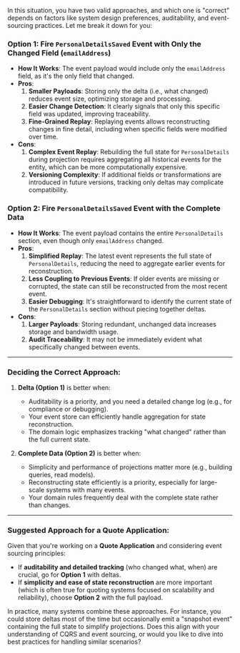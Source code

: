 In this situation, you have two valid approaches, and which one is "correct" depends on factors like system design preferences, auditability, and event-sourcing practices. Let me break it down for you:

### Option 1: Fire `PersonalDetailsSaved` Event with Only the Changed Field (`emailAddress`)
- **How It Works**: The event payload would include only the `emailAddress` field, as it's the only field that changed.
- **Pros**:
  1. **Smaller Payloads**: Storing only the delta (i.e., what changed) reduces event size, optimizing storage and processing.
  2. **Easier Change Detection**: It clearly signals that only this specific field was updated, improving traceability.
  3. **Fine-Grained Replay**: Replaying events allows reconstructing changes in fine detail, including when specific fields were modified over time.
- **Cons**:
  1. **Complex Event Replay**: Rebuilding the full state for `PersonalDetails` during projection requires aggregating all historical events for the entity, which can be more computationally expensive.
  2. **Versioning Complexity**: If additional fields or transformations are introduced in future versions, tracking only deltas may complicate compatibility.

### Option 2: Fire `PersonalDetailsSaved` Event with the Complete Data
- **How It Works**: The event payload contains the entire `PersonalDetails` section, even though only `emailAddress` changed.
- **Pros**:
  1. **Simplified Replay**: The latest event represents the full state of `PersonalDetails`, reducing the need to aggregate earlier events for reconstruction.
  2. **Less Coupling to Previous Events**: If older events are missing or corrupted, the state can still be reconstructed from the most recent event.
  3. **Easier Debugging**: It's straightforward to identify the current state of the `PersonalDetails` section without piecing together deltas.
- **Cons**:
  1. **Larger Payloads**: Storing redundant, unchanged data increases storage and bandwidth usage.
  2. **Audit Traceability**: It may not be immediately evident what specifically changed between events.

---

### Deciding the Correct Approach:
1. **Delta (Option 1)** is better when:
   - Auditability is a priority, and you need a detailed change log (e.g., for compliance or debugging).
   - Your event store can efficiently handle aggregation for state reconstruction.
   - The domain logic emphasizes tracking "what changed" rather than the full current state.

2. **Complete Data (Option 2)** is better when:
   - Simplicity and performance of projections matter more (e.g., building queries, read models).
   - Reconstructing state efficiently is a priority, especially for large-scale systems with many events.
   - Your domain rules frequently deal with the complete state rather than changes.

---

### Suggested Approach for a Quote Application:
Given that you're working on a **Quote Application** and considering event sourcing principles:
- If **auditability and detailed tracking** (who changed what, when) are crucial, go for **Option 1** with deltas.
- If **simplicity and ease of state reconstruction** are more important (which is often true for quoting systems focused on scalability and reliability), choose **Option 2** with the full payload.

In practice, many systems combine these approaches. For instance, you could store deltas most of the time but occasionally emit a "snapshot event" containing the full state to simplify projections. Does this align with your understanding of CQRS and event sourcing, or would you like to dive into best practices for handling similar scenarios?